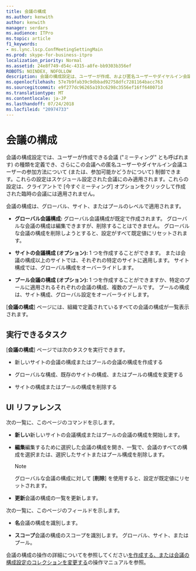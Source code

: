 ```yaml
---
title: 会議の構成
ms.author: kenwith
author: kenwith
manager: serdars
ms.audience: ITPro
ms.topic: article
f1_keywords:
- ms.lync.lscp.ConfMeetingSettingMain
ms.prod: skype-for-business-itpro
localization_priority: Normal
ms.assetid: 24e8f749-d54c-4315-a8fe-bb9303b356ef
ROBOTS: NOINDEX, NOFOLLOW
description: 会議の構成設定は、ユーザーが作成、および匿名ユーザーやダイヤルイン会議のユーザーがこれらの会議に参加できますか (またはかどうか) を制御することができます (また calledmeetings) の会議の種類を定義します。 これらの設定はスケジュール設定された会議にのみ適用されます。 これらの設定は、クライアントで [今すぐミーティング] オプションをクリックして作成された臨時の会議には適用されません。
ms.openlocfilehash: 57e7b9fab39c9dbbad92758dfc7281164bacc763
ms.sourcegitcommit: e9f277dc96265a193c6298c3556ef16ff640071d
ms.translationtype: MT
ms.contentlocale: ja-JP
ms.lasthandoff: 07/24/2018
ms.locfileid: "20974733"
---
```

# <a name="meeting-configuration"></a>会議の構成
 
会議の構成設定では、ユーザーが作成できる会議 ("ミーティング" とも呼ばれます) の種類を定義でき、さらにこの会議への匿名ユーザーやダイヤルイン会議ユーザーの参加方法について (または、参加可能かどうかについて) 制御できます。これらの設定はスケジュール設定された会議にのみ適用されます。これらの設定は、クライアントで [今すぐミーティング] オプションをクリックして作成された臨時の会議には適用されません。 
  
会議の構成は、グローバル、サイト、またはプールのレベルで適用されます。
  
- **グローバル会議構成:** グローバル会議構成が既定で作成されます。 グローバルな会議の構成は編集できますが、削除することはできません。 グローバルな会議の構成を削除しようとすると、設定がすべて既定値にリセットされます。
    
- **サイトの会議構成 (オプション):** 1 つを作成することができます。 または会議の構成以上のサイトでは、それぞれの特定のサイトに適用します。 サイト構成では、グローバル構成をオーバーライドします。
    
- **プール会議の構成 (オプション):** 1 つを作成することができますか、特定のプールに適用されるそれぞれの会議の構成、複数のプールです。 プールの構成は、サイト構成、グローバル設定をオーバーライドします。
    
[**会議の構成**] ページには、組織で定義されているすべての会議の構成が一覧表示されます。
  
## <a name="tasks-you-can-perform"></a>実行できるタスク

[**会議の構成**] ページでは次のタスクを実行できます。
  
- 新しいサイトの会議の構成またはプールの会議の構成を作成する
    
- グローバルな構成、既存のサイトの構成、またはプールの構成を変更する
    
- サイトの構成またはプールの構成を削除する
    
## <a name="ui-reference"></a>UI リファレンス

次の一覧に、このページのコマンドを示します。
  
- **新しい**新しいサイトの会議構成またはプールの会議の構成を開始します。
    
- **編集**編集するために選択した会議の構成を開き、一覧で、会議のすべての構成を選択または、選択したサイトまたはプール構成を削除します。
    
    > [!NOTE]
    > グローバルな会議の構成に対して [**削除**] を使用すると、設定が既定値にリセットされます。
  
- **更新**会議の構成の一覧を更新します。
    
次の一覧に、このページのフィールドを示します。
  
- **名**会議の構成を識別します。
    
- **スコープ**会議の構成のスコープを識別します。 グローバル、サイト、またはプール。
    
会議の構成の操作の詳細についてを参照してください[を作成する、または会議の構成設定のコレクションを変更する](http://technet.microsoft.com/library/ce6773c1-a0d5-4405-8e32-33a6f3a46a1a.aspx)の操作マニュアルを参照。
  

